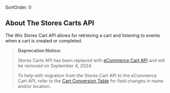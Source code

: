 SortOrder: 0
## About The Stores Carts API

The Wix Stores Cart API allows for retrieving a cart and listening to events when a cart is created or completed.

<blockquote class='warning'>

__Deprecation Notice:__

Stores Carts API has been replaced with
[eCommerce Cart API](https://dev.wix.com/docs/rest/api-reference/wix-e-commerce/cart/introduction)
and will be removed on September 4, 2024.

To help with migration from the Stores Cart API to the eCommerce Cart API, refer to the [Cart Conversion Table](https://dev.wix.com/docs/rest/api-reference/wix-e-commerce/cart/cart-object-conversion) for field changes in name and/or location.

</blockquote>